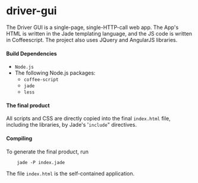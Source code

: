 driver-gui
=====

The Driver GUI is a single-page, single-HTTP-call web app. The App's HTML is written in the Jade templating language, and the JS code is written in Coffeescript. The project also uses JQuery and AngularJS libraries.

#### Build Dependencies
* `Node.js`
* The following Node.js packages:
	* `coffee-script`
	* `jade`
	* `less`

#### The final product
All scripts and CSS are directly copied into the final `index.html` file, including the libraries, by Jade's '`include`" directives.

#### Compiling
To generate the final product, run
```
	jade -P index.jade
```

The file `index.html` is the self-contained application.
